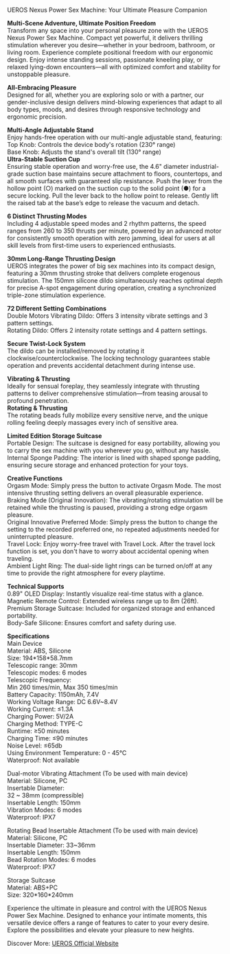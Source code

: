 UEROS Nexus Power Sex Machine: Your Ultimate Pleasure Companion

**Multi-Scene Adventure, Ultimate Position Freedom**  
Transform any space into your personal pleasure zone with the UEROS Nexus Power Sex Machine. Compact yet powerful, it delivers thrilling stimulation wherever you desire—whether in your bedroom, bathroom, or living room. Experience complete positional freedom with our ergonomic design. Enjoy intense standing sessions, passionate kneeling play, or relaxed lying-down encounters—all with optimized comfort and stability for unstoppable pleasure.

**All-Embracing Pleasure**  
Designed for all, whether you are exploring solo or with a partner, our gender-inclusive design delivers mind-blowing experiences that adapt to all body types, moods, and desires through responsive technology and ergonomic precision.

**Multi-Angle Adjustable Stand**  
Enjoy hands-free operation with our multi-angle adjustable stand, featuring:  
Top Knob: Controls the device body's rotation (230° range)  
Base Knob: Adjusts the stand's overall tilt (130° range)  
**Ultra-Stable Suction Cup**  
Ensuring stable operation and worry-free use, the 4.6" diameter industrial-grade suction base maintains secure attachment to floors, countertops, and all smooth surfaces with guaranteed slip resistance. Push the lever from the hollow point (○) marked on the suction cup to the solid point (●) for a secure locking. Pull the lever back to the hollow point to release. Gently lift the raised tab at the base’s edge to release the vacuum and detach.

**6 Distinct Thrusting Modes**  
Including 4 adjustable speed modes and 2 rhythm patterns, the speed ranges from 260 to 350 thrusts per minute, powered by an advanced motor for consistently smooth operation with zero jamming, ideal for users at all skill levels from first-time users to experienced enthusiasts.

**30mm Long-Range Thrusting Design**  
UEROS integrates the power of big sex machines into its compact design, featuring a 30mm thrusting stroke that delivers complete erogenous stimulation. The 150mm silicone dildo simultaneously reaches optimal depth for precise A-spot engagement during operation, creating a synchronized triple-zone stimulation experience.

**72 Different Setting Combinations**  
Double Motors Vibrating Dildo: Offers 3 intensity vibrate settings and 3 pattern settings.  
Rotating Dildo: Offers 2 intensity rotate settings and 4 pattern settings.

**Secure Twist-Lock System**  
The dildo can be installed/removed by rotating it clockwise/counterclockwise. The locking technology guarantees stable operation and prevents accidental detachment during intense use.

**Vibrating & Thrusting**  
Ideally for sensual foreplay, they seamlessly integrate with thrusting patterns to deliver comprehensive stimulation—from teasing arousal to profound penetration.  
**Rotating & Thrusting**  
The rotating beads fully mobilize every sensitive nerve, and the unique rolling feeling deeply massages every inch of sensitive area.

**Limited Edition Storage Suitcase**  
Portable Design: The suitcase is designed for easy portability, allowing you to carry the sex machine with you wherever you go, without any hassle.  
Internal Sponge Padding: The interior is lined with shaped sponge padding, ensuring secure storage and enhanced protection for your toys.

**Creative Functions**  
Orgasm Mode: Simply press the button to activate Orgasm Mode. The most intensive thrusting setting delivers an overall pleasurable experience.  
Braking Mode (Original Innovation): The vibrating/rotating stimulation will be retained while the thrusting is paused, providing a strong edge orgasm pleasure.  
Original Innovative Preferred Mode: Simply press the button to change the setting to the recorded preferred one, no repeated adjustments needed for uninterrupted pleasure.  
Travel Lock: Enjoy worry-free travel with Travel Lock. After the travel lock function is set, you don't have to worry about accidental opening when traveling.  
Ambient Light Ring: The dual-side light rings can be turned on/off at any time to provide the right atmosphere for every playtime.

**Technical Supports**  
0.89" OLED Display: Instantly visualize real-time status with a glance.  
Magnetic Remote Control: Extended wireless range up to 8m (26ft).  
Premium Storage Suitcase: Included for organized storage and enhanced portability.  
Body-Safe Silicone: Ensures comfort and safety during use.

**Specifications**  
Main Device  
Material: ABS, Silicone  
Size: 194\*158\*58.7mm  
Telescopic range: 30mm  
Telescopic modes: 6 modes  
Telescopic Frequency:  
Min 260 times/min, Max 350 times/min  
Battery Capacity: 1150mAh, 7.4V  
Working Voltage Range: DC 6.6V~8.4V  
Working Current: ≤1.3A  
Charging Power: 5V/2A  
Charging Method: TYPE-C  
Runtime: ≥50 minutes  
Charging Time: ≤90 minutes  
Noise Level: ≤65db  
Using Environment Temperature: 0 - 45°C  
Waterproof: Not available

Dual-motor Vibrating Attachment (To be used with main device)  
Material: Silicone, PC  
Insertable Diameter:  
32 ~ 38mm (compressible)  
Insertable Length: 150mm  
Vibration Modes: 6 modes  
Waterproof: IPX7

Rotating Bead Insertable Attachment (To be used with main device)  
Material: Silicone, PC  
Insertable Diameter: 33~36mm  
Insertable Length: 150mm  
Bead Rotation Modes: 6 modes  
Waterproof: IPX7

Storage Suitcase  
Material: ABS+PC  
Size: 320\*160\*240mm

Experience the ultimate in pleasure and control with the UEROS Nexus Power Sex Machine. Designed to enhance your intimate moments, this versatile device offers a range of features to cater to your every desire. Explore the possibilities and elevate your pleasure to new heights.

Discover More: [UEROS Official Website](https://www.ueros.com/ "UEROS sex toys")